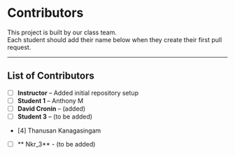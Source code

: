 # Contributors

This project is built by our class team.  
Each student should add their name below when they create their first pull request.

---

## List of Contributors
- [ ] **Instructor** – Added initial repository setup
- [ ] **Student 1** – Anthony M
- [ ] **David Cronin** – (added)
- [ ] **Student 3** – (to be added)
- [4] Thanusan Kanagasingam
- [ ] ** Nkr_3** - (to be added)

